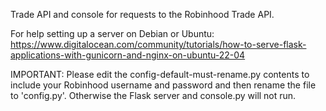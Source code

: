 Trade API and console for requests to the Robinhood Trade API.

For help setting up a server on Debian or Ubuntu:
https://www.digitalocean.com/community/tutorials/how-to-serve-flask-applications-with-gunicorn-and-nginx-on-ubuntu-22-04

IMPORTANT:
Please edit the config-default-must-rename.py contents to include your Robinhood username and password and then rename the file to 'config.py'. Otherwise the Flask server and console.py will not run.